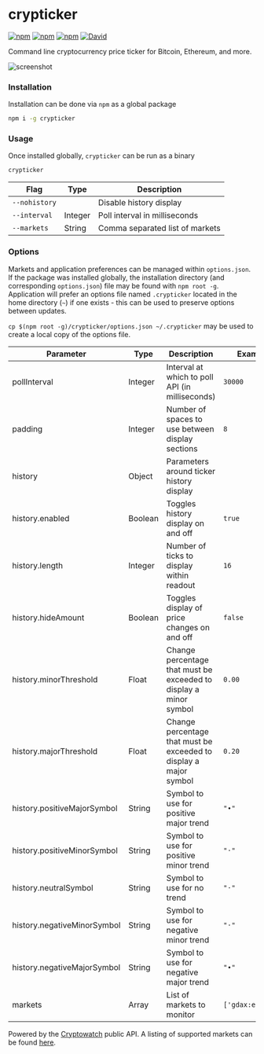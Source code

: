 # crypticker
[![npm](https://img.shields.io/npm/v/crypticker.svg)](https://www.npmjs.com/package/crypticker)
[![npm](https://img.shields.io/npm/l/crypticker.svg)](https://www.npmjs.com/package/crypticker)
[![npm](https://img.shields.io/npm/dm/crypticker.svg)](https://www.npmjs.com/package/crypticker)
[![David](https://img.shields.io/david/sblaurock/crypticker.svg)](https://david-dm.org/sblaurock/crypticker)

Command line cryptocurrency price ticker for Bitcoin, Ethereum, and more.

![screenshot](https://github.com/sblaurock/crypticker/raw/master/screenshot.png "Example screenshot of ticker.")

### Installation
Installation can be done via `npm` as a global package
```bash
npm i -g crypticker
```

### Usage
Once installed globally, `crypticker` can be run as a binary
```bash
crypticker
```

| Flag | Type | Description |
| --- | --- | --- |
| `--nohistory` | | Disable history display |
| `--interval` | Integer | Poll interval in milliseconds |
| `--markets` | String | Comma separated list of markets |

### Options
Markets and application preferences can be managed within `options.json`. If the package was installed globally, the installation directory (and corresponding `options.json`) file may be found with `npm root -g`. Application will prefer an options file named `.crypticker` located in the home directory (`~`) if one exists - this can be used to preserve options between updates.

`cp $(npm root -g)/crypticker/options.json ~/.crypticker` may be used to create a local copy of the options file.

| Parameter | Type | Description | Example |
| --- | --- | --- | --- |
| pollInterval | Integer | Interval at which to poll API (in milliseconds) | `30000` |
| padding | Integer | Number of spaces to use between display sections | `8` |
| history | Object | Parameters around ticker history display | |
| history.enabled | Boolean | Toggles history display on and off | `true` |
| history.length | Integer | Number of ticks to display within readout | `16` |
| history.hideAmount | Boolean | Toggles display of price changes on and off | `false` |
| history.minorThreshold | Float | Change percentage that must be exceeded to display a minor symbol | `0.00` |
| history.majorThreshold | Float | Change percentage that must be exceeded to display a major symbol | `0.20` |
| history.positiveMajorSymbol | String | Symbol to use for positive major trend | `"∙"` |
| history.positiveMinorSymbol | String | Symbol to use for positive minor trend | `"⋅"` |
| history.neutralSymbol | String | Symbol to use for no trend | `"⋅"` |
| history.negativeMinorSymbol | String | Symbol to use for negative minor trend | `"⋅"` |
| history.negativeMajorSymbol | String | Symbol to use for negative major trend | `"∙"` |
| markets | Array | List of markets to monitor | `['gdax:ethbtc']` |

Powered by the [Cryptowatch](https://cryptowat.ch/docs/api) public API. A listing of supported markets can be found [here](https://api.cryptowat.ch/markets).
